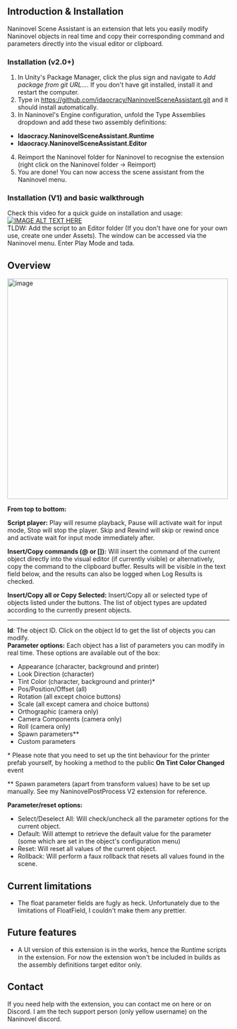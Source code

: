 ## Introduction & Installation

Naninovel Scene Assistant is an extension that lets you easily modify Naninovel objects in real time and copy their corresponding command and parameters directly into the visual editor or clipboard.

### Installation (v2.0+)
1. In Unity's Package Manager, click the plus sign and navigate to *Add package from git URL...*. If you don't have git installed, install it and restart the computer.
2. Type in https://github.com/idaocracy/NaninovelSceneAssistant.git and it should install automatically. 
3. In Naninovel's Engine configuration, unfold the Type Assemblies dropdown and add these two assembly definitions:
- **Idaocracy.NaninovelSceneAssistant.Runtime**
- **Idaocracy.NaninovelSceneAssistant.Editor**
4. Reimport the Naninovel folder for Naninovel to recognise the extension (right click on the Naninovel folder -> Reimport)
3. You are done! You can now access the scene assistant from the Naninovel menu.

### Installation (V1) and basic walkthrough 
Check this video for a quick guide on installation and usage:
[![IMAGE ALT TEXT HERE](https://img.youtube.com/vi/Qc5XYE-ojx8/0.jpg)](https://www.youtube.com/watch?v=Qc5XYE-ojx8)  
TLDW: Add the script to an Editor folder (If you don't have one for your own use, create one under Assets). The window can be accessed via the Naninovel menu. Enter Play Mode and tada.  

## Overview

<img width="500" alt="image" src="https://user-images.githubusercontent.com/77254066/235355459-a1e9484b-39f7-4e83-8da4-d8ff9e95c21c.png">


**From top to bottom:**

**Script player:** Play will resume playback, Pause will activate wait for input mode, Stop will stop the player. Skip and Rewind will skip or rewind once and activate wait for input mode immediately after.

**Insert/Copy commands (@ or []):** Will insert the command of the current object directly into the visual editor (if currently visible) or alternatively, copy the command to the clipboard buffer. Results will be visible in the text field below, and the results can also be logged when Log Results is checked. 

**Insert/Copy all or Copy Selected:** Insert/Copy all or selected type of objects listed under the buttons. The list of object types are updated according to the currently present objects. 
____
**Id**: The object ID. Click on the object Id to get the list of objects you can modify.  
**Parameter options:** Each object has a list of parameters you can modify in real time. These options are available out of the box:
- Appearance (character, background and printer)
- Look Direction (character)
- Tint Color (character, background and printer)* 
- Pos/Position/Offset (all)
- Rotation (all except choice buttons)
- Scale (all except camera and choice buttons)
- Orthographic (camera only)
- Camera Components (camera only)
- Roll (camera only)
- Spawn parameters**
- Custom parameters

\* Please note that you need to set up the tint behaviour for the printer prefab yourself, by hooking a method to the public **On Tint Color Changed** event

\** Spawn parameters (apart from transform values) have to be set up manually. See my NaninovelPostProcess V2 extension for reference. 

**Parameter/reset options:**  
- Select/Deselect All: Will check/uncheck all the parameter options for the current object.
- Default: Will attempt to retrieve the default value for the parameter (some which are set in the object's configuration menu)
- Reset: Will reset all values of the current object. 
- Rollback: Will perform a faux rollback that resets all values found in the scene. 

## Current limitations
- The float parameter fields are fugly as heck. Unfortunately due to the limitations of FloatField, I couldn't make them any prettier.

## Future features
- A UI version of this extension is in the works, hence the Runtime scripts in the extension. For now the extension won't be included in builds as the assembly definitions target editor only.  

## Contact
If you need help with the extension, you can contact me on here or on Discord. I am the tech support person (only yellow username) on the Naninovel discord.  
